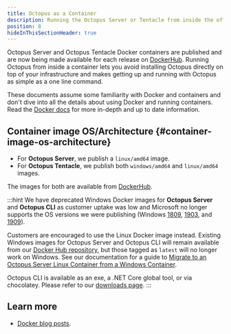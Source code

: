 ```yaml
---
title: Octopus as a Container
description: Running the Octopus Server or Tentacle from inside the official Docker container
position: 8
hideInThisSectionHeader: true
---
```


Octopus Server and Octopus Tentacle Docker containers are published and are now being made available for each release on [DockerHub](https://hub.docker.com/r/octopusdeploy/). Running Octopus from inside a container lets you avoid installing Octopus directly on top of your infrastructure and makes getting up and running with Octopus as simple as a one line command.

These documents assume some familiarity with Docker and containers and don't dive into all the details about using Docker and running containers. Read the [Docker docs](https://docs.docker.com/) for more in-depth and up to date information.

## Container image OS/Architecture {#container-image-os-architecture}

- For **Octopus Server**, we publish a `linux/amd64` image.
- For **Octopus Tentacle**, we publish both `windows/amd64` and `linux/amd64` images.

The images for both are available from [DockerHub](https://hub.docker.com/r/octopusdeploy/).

:::hint
We have deprecated Windows Docker images for **Octopus Server** and **Octopus CLI** as customer uptake was low and Microsoft no longer supports the OS versions we were publishing (Windows [1809](https://docs.microsoft.com/en-us/windows/release-health/status-windows-10-1809-and-windows-server-2019), [1903](https://docs.microsoft.com/en-us/lifecycle/announcements/windows-10-1903-end-of-servicing), and  [1909](https://docs.microsoft.com/en-us/windows/release-health/status-windows-10-1909)). 

Customers are encouraged to use the Linux Docker image instead. Existing Windows images for Octopus Server and Octopus CLI will remain available from our [Docker Hub repository](https://hub.docker.com/r/octopusdeploy/octopusdeploy), but those tagged as `latest` will no longer work on Windows. See our documentation for a guide to [Migrate to an Octopus Server Linux Container from a Windows Container](/docs/installation/octopus-in-container/migrate-to-server-container-linux-from-windows-container.md).

Octopus CLI is available as an exe, a .NET Core global tool, or via chocolatey. Please refer to our [downloads page](https://octopus.com/downloads/octopuscli).
:::

## Learn more

 - [Docker blog posts](http://octopus.com/blog/tag/docker).
